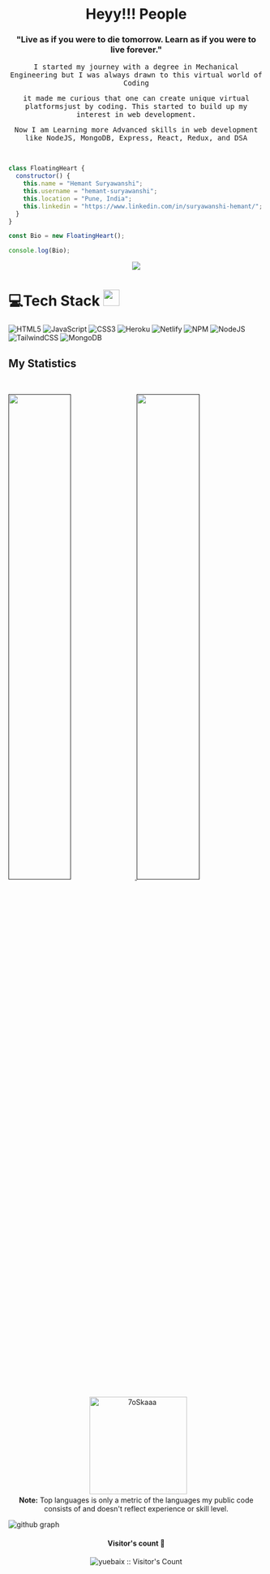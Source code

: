 <h1 align="center">
  <b>Heyy!!! People</b>
</h1>

<h3 align="center" >"Live as if you were to die tomorrow. Learn as if you were to live forever."</h3>
<p align="center" ><samp> I started my journey with a degree in Mechanical Engineering but I was always drawn to this virtual world of Coding</samp></p>
<p align="center" ><samp align="center">it made me curious that one can create unique virtual platformsjust by coding. This started to build up my interest in web development.</samp></p>
<p align="center" ><samp align="center">Now I am Learning more Advanced skills in web development like NodeJS, MongoDB, Express, React, Redux, and DSA</samp></p>

<br>


```javaScript
class FloatingHeart {
  constructor() {
    this.name = "Hemant Suryawanshi";
    this.username = "hemant-suryawanshi";
    this.location = "Pune, India";
    this.linkedin = "https://www.linkedin.com/in/suryawanshi-hemant/";
  }
}

const Bio = new FloatingHeart();

console.log(Bio);

```


<div align="center">
  <a href="https://open.spotify.com/user/6s6pbtefezpookh8gwnkko15v">
    <img src="https://readme-spotify-tingz.vercel.app/api/now-playing">
  </a>
</div>

<!--
<div align="center">
  <a href="https://open.spotify.com/user/6s6pbtefezpookh8gwnkko15v">
    <img src="https://spotify-readme-theta-virid.vercel.app/api?scan=true&theme=dark" width="240px">
  </a>
</div>
-->

# 💻Tech Stack <img src = "https://media2.giphy.com/media/QssGEmpkyEOhBCb7e1/giphy.gif?cid=ecf05e47a0n3gi1bfqntqmob8g9aid1oyj2wr3ds3mg700bl&rid=giphy.gif" width = 32px> 
![HTML5](https://img.shields.io/badge/html5-%23E34F26.svg?style=for-the-badge&logo=html5&logoColor=white) ![JavaScript](https://img.shields.io/badge/javascript-%23323330.svg?style=for-the-badge&logo=javascript&logoColor=%23F7DF1E) ![CSS3](https://img.shields.io/badge/css3-%231572B6.svg?style=for-the-badge&logo=css3&logoColor=white) ![Heroku](https://img.shields.io/badge/heroku-%23430098.svg?style=for-the-badge&logo=heroku&logoColor=white) ![Netlify](https://img.shields.io/badge/netlify-%23000000.svg?style=for-the-badge&logo=netlify&logoColor=#00C7B7) ![NPM](https://img.shields.io/badge/NPM-%23000000.svg?style=for-the-badge&logo=npm&logoColor=white) ![NodeJS](https://img.shields.io/badge/node.js-6DA55F?style=for-the-badge&logo=node.js&logoColor=white) ![TailwindCSS](https://img.shields.io/badge/tailwindcss-%2338B2AC.svg?style=for-the-badge&logo=tailwind-css&logoColor=white) ![MongoDB](https://img.shields.io/badge/MongoDB-%234ea94b.svg?style=for-the-badge&logo=mongodb&logoColor=white) 

## My Statistics

<br/>
<p align="left">
  <a href="">
  <img width="49.5%" src="https://github-readme-stats.vercel.app/api?username=hemant-suryawanshi&show_icons=true&theme=gruvbox&hide_border=true" />
    <img width="49.5%" src="http://github-readme-streak-stats.herokuapp.com?user=hemant-suryawanshi&theme=gruvbox&date_format=M%20j%5B%2C%20Y%5D" />
  </a>
</p>
<br>
<!-- theme=dark -->
<p align="center">
  &nbsp;
	  <img src="https://github-readme-stats.vercel.app/api/top-langs?username=hemant-suryawanshi&langs_count=10&show_icons=true&locale=en&layout=compact&theme=gruvbox" alt="7oSkaaa" height="192px"/>
  <br/>
  <b>Note:</b> Top languages is only a metric of the languages my public code consists of and doesn't reflect experience or skill level.
  </p>
  

![github graph](https://activity-graph.herokuapp.com/graph?username=hemant-suryawanshi&theme=gruvbox)
<br>

<h4 align="center">Visitor's count 👀</h4>
<p align="center"><img src="https://profile-counter.glitch.me/{hemant-suryawanshi}/count.svg" alt="yuebaix :: Visitor's Count" /></p>
<br/>







